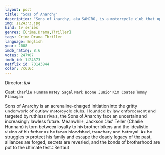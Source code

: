 ```yaml
---
layout: post
title: "Sons of Anarchy"
description: "Sons of Anarchy, aka SAMCRO, is a motorcycle club that operates both illegal and legal businesses in the small town of Charming. They combine gun-running and a garage, plus involvement in porn film. Clay, the president, likes it old school and violent; while Jax, his stepson and the club's VP, has thoughts about changing the way things are, based on his dead father's journal. Their conflict has effects on both the club and t.."
img: 1124373.jpg
kind: tv series
genres: [Crime,Drama,Thriller]
tags: Crime Drama Thriller 
language: English
year: 2008
imdb_rating: 8.6
votes: 247907
imdb_id: 1124373
netflix_id: 70143844
color: 7c616c
---
```

Director: `N/A`  

Cast: `Charlie Hunnam` `Katey Sagal` `Mark Boone Junior` `Kim Coates` `Tommy Flanagan` 

Sons of Anarchy is an adrenaline-charged initiation into the gritty underworld of outlaw motorcycle clubs. Hounded by law enforcement and targeted by ruthless rivals, the Sons of Anarchy face an uncertain and increasingly lawless future. Meanwhile, Jackson 'Jax' Teller (Charlie Hunnam) is torn between loyalty to his brother bikers and the idealistic vision of his father as he faces bloodshed, treachery and betrayal. As he struggles to protect his family and escape the deadly legacy of the past, alliances are forged, secrets are revealed, and the bonds of brotherhood are put to the ultimate test.::Bertaut